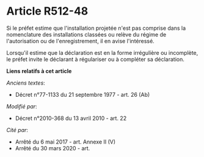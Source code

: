 # Article R512-48

Si le préfet estime que l'installation projetée n'est pas comprise dans la nomenclature des installations classées ou relève
du régime de l'autorisation ou de l'enregistrement, il en avise l'intéressé. 

Lorsqu'il estime que la déclaration est en la forme irrégulière ou incomplète, le préfet invite le déclarant à régulariser ou
à compléter sa déclaration.

**Liens relatifs à cet article**

_Anciens textes_:

  - Décret n°77-1133 du 21 septembre 1977 - art. 26 (Ab)

_Modifié par_:

  - Décret n°2010-368 du 13 avril 2010 - art. 22

_Cité par_:

  - Arrêté du 6 mai 2017 - art. Annexe II (V)
  - Arrêté du 30 mars 2020 - art.
